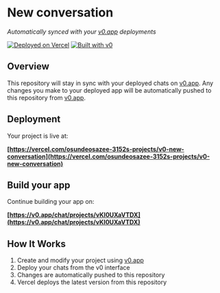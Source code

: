 # New conversation

*Automatically synced with your [v0.app](https://v0.app) deployments*

[![Deployed on Vercel](https://img.shields.io/badge/Deployed%20on-Vercel-black?style=for-the-badge&logo=vercel)](https://vercel.com/osundeosazee-3152s-projects/v0-new-conversation)
[![Built with v0](https://img.shields.io/badge/Built%20with-v0.app-black?style=for-the-badge)](https://v0.app/chat/projects/vKI0UXaVTDX)

## Overview

This repository will stay in sync with your deployed chats on [v0.app](https://v0.app).
Any changes you make to your deployed app will be automatically pushed to this repository from [v0.app](https://v0.app).

## Deployment

Your project is live at:

**[https://vercel.com/osundeosazee-3152s-projects/v0-new-conversation](https://vercel.com/osundeosazee-3152s-projects/v0-new-conversation)**

## Build your app

Continue building your app on:

**[https://v0.app/chat/projects/vKI0UXaVTDX](https://v0.app/chat/projects/vKI0UXaVTDX)**

## How It Works

1. Create and modify your project using [v0.app](https://v0.app)
2. Deploy your chats from the v0 interface
3. Changes are automatically pushed to this repository
4. Vercel deploys the latest version from this repository